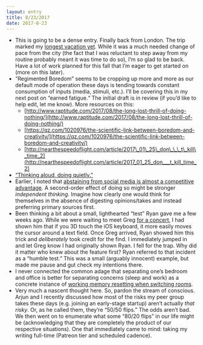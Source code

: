 ```yaml
---
layout: entry
title: 8/23/2017
date: 2017-8-23
---
```



- This is going to be a dense entry. Finally back from London. The trip marked my [longest vacation yet](https://twitter.com/jasdev/status/896024725889175552). While it was a much needed change of pace from the city (the fact that I was reluctant to step away from my routine probably meant it was time to do so), I’m so glad to be back. Have a lot of work planned for this fall that I’m eager to get started on (more on this later).
- “Regimented Boredom” seems to be cropping up more and more as our default mode of operation these days is tending towards constant consumption of inputs (media, stimuli, etc.). I’ll be covering this in my next post on “earned fatigue.“ The initial draft is in review (if you’d like to help edit, let me know). More resources on this:
    - [http://www.raptitude.com/2017/08/the-long-lost-thrill-of-doing-nothing/](http://www.raptitude.com/2017/08/the-long-lost-thrill-of-doing-nothing/)
    - [https://qz.com/1020976/the-scientific-link-between-boredom-and-creativity/](https://qz.com/1020976/the-scientific-link-between-boredom-and-creativity/)
    - [http://nearthespeedoflight.com/article/2017\_01\_25\_don\_\_\_t\_kill\_time_2](http://nearthespeedoflight.com/article/2017_01_25_don___t_kill_time_2)
- [“Thinking aloud, doing quietly.”](http://spoonbill.io/datum/4649492/)
- Earlier, I noted that [abstaining from social media is almost a competitive advantage](/thoughts/2017-2-1). A second-order effect of doing so might be stronger _independent thinking_. Imagine how clearly one would think for themselves in the absence of digesting opinions/takes and instead preferring primary sources first.
- Been thinking a bit about a small, lighthearted “test” Ryan gave me a few weeks ago. While we were waiting to meet Greg [for a concert](https://www.instagram.com/p/BW5Ad0MADAV), I had shown him that if you 3D touch the iOS keyboard, it more easily moves the cursor around a text field. Once Greg arrived, Ryan showed him this trick and _deliberately_ took credit for the find. I immediately jumped in and let Greg know I had originally shown Ryan. I fell for the trap. Why did it matter who knew about the feature first? Ryan referred to that incident as a “humble test.” This was a small (arguably innocent) example, but made me pause and gut check my intentions there.
- I never connected the common adage that separating one’s bedroom and office is better for separating concerns (sleep and work) as a concrete instance of [working memory resetting when switching rooms](https://twitter.com/sean_a_rose/status/774695357192122368).
- Very much a nascent thought here. So, pardon the stream of conscious. Arjun and I recently discussed how most of the risks my peer group takes these days (e.g. joining an early-stage startup) aren’t actually _that risky_. Or, as he called them, they’re “50/50 flips.” The odds aren’t bad. We then went on to enumerate what some “80/20 flips” in our life might be (acknowledging that they are completely the product of our respective situations). One that immediately came to mind: taking my writing full-time (Patreon tier and scheduled cadence).
